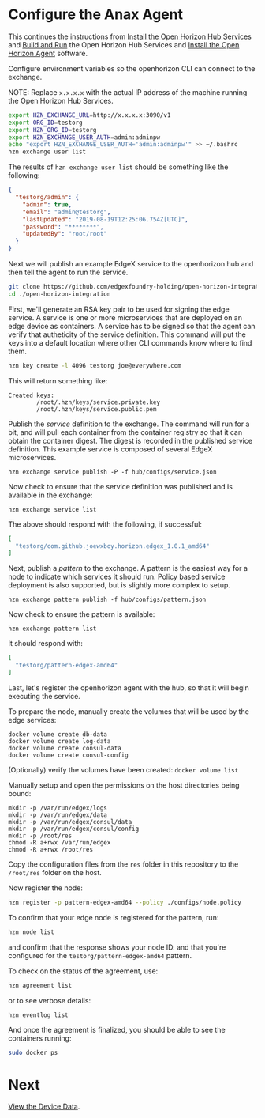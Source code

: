 # Configure the Anax Agent

This continues the instructions from [Install the Open Horizon Hub Services](01-horizon-services-setup.md) and 
[Build and Run](02-build-and-run-horizon.md) the Open Horizon Hub Services and 
[Install the Open Horizon Agent](03-install-agent.md) software.

Configure environment variables so the openhorizon CLI can connect to the exchange.

NOTE: Replace `x.x.x.x` with the actual IP address of the machine running the Open Horizon Hub Services.

``` bash
export HZN_EXCHANGE_URL=http://x.x.x.x:3090/v1
export ORG_ID=testorg
export HZN_ORG_ID=testorg
export HZN_EXCHANGE_USER_AUTH=admin:adminpw
echo "export HZN_EXCHANGE_USER_AUTH='admin:adminpw'" >> ~/.bashrc
hzn exchange user list
```

The results of `hzn exchange user list` should be something like the following:

``` json
{
  "testorg/admin": {
    "admin": true,
    "email": "admin@testorg",
    "lastUpdated": "2019-08-19T12:25:06.754Z[UTC]",
    "password": "********",
    "updatedBy": "root/root"
  }
}
```

Next we will publish an example EdgeX service to the openhorizon hub and then tell the agent to run the service.

``` bash
git clone https://github.com/edgexfoundry-holding/open-horizon-integration.git
cd ./open-horizon-integration
```

First, we'll generate an RSA key pair to be used for signing the edge service.
A service is one or more microservices that are deployed on an edge device as containers.
A service has to be signed so that the agent can verify that autheticity of the service definition.
This command will put the keys into a default location where other CLI commands know where to find them.

``` bash
hzn key create -l 4096 testorg joe@everywhere.com
```

This will return something like:

```
Created keys:
        /root/.hzn/keys/service.private.key
        /root/.hzn/keys/service.public.pem
```

Publish the _service_ definition to the exchange.
The command will run for a bit, and will pull each container from the container registry so that it can obtain the container digest.
The digest is recorded in the published service definition.
This example service is composed of several EdgeX microservices.

```
hzn exchange service publish -P -f hub/configs/service.json
```

Now check to ensure that the service definition was published and is available in the exchange:

```
hzn exchange service list
```

The above should respond with the following, if successful:

``` json
[
  "testorg/com.github.joewxboy.horizon.edgex_1.0.1_amd64"
]
```

Next, publish a _pattern_ to the exchange.
A pattern is the easiest way for a node to indicate which services it should run.
Policy based service deployment is also supported, but is slightly more complex to setup.

```
hzn exchange pattern publish -f hub/configs/pattern.json
```

Now check to ensure the pattern is available:

```
hzn exchange pattern list
```

It should respond with:

``` json
[
  "testorg/pattern-edgex-amd64"
]
```

Last, let's register the openhorizon agent with the hub, so that it will begin executing the service.

To prepare the node, manually create the volumes that will be used by the edge services:

```
docker volume create db-data
docker volume create log-data
docker volume create consul-data
docker volume create consul-config
```

(Optionally) verify the volumes have been created: `docker volume list`

Manually setup and open the permissions on the host directories being bound:

```
mkdir -p /var/run/edgex/logs
mkdir -p /var/run/edgex/data
mkdir -p /var/run/edgex/consul/data
mkdir -p /var/run/edgex/consul/config
mkdir -p /root/res
chmod -R a+rwx /var/run/edgex
chmod -R a+rwx /root/res
```

Copy the configuration files from the `res` folder in this repository to the `/root/res` folder on the host.

Now register the node:

``` bash
hzn register -p pattern-edgex-amd64 --policy ./configs/node.policy
```

To confirm that your edge node is registered for the pattern, run:

``` bash
hzn node list
```

and confirm that the response shows your node ID. 
and that you're configured for the `testorg/pattern-edgex-amd64` pattern.

To check on the status of the agreement, use:

``` bash
hzn agreement list
```

or to see verbose details:

``` bash 
hzn eventlog list
```

And once the agreement is finalized, you should be able to see the containers running:

``` bash
sudo docker ps
```

# Next

[View the Device Data](05-view-device-data.md).
